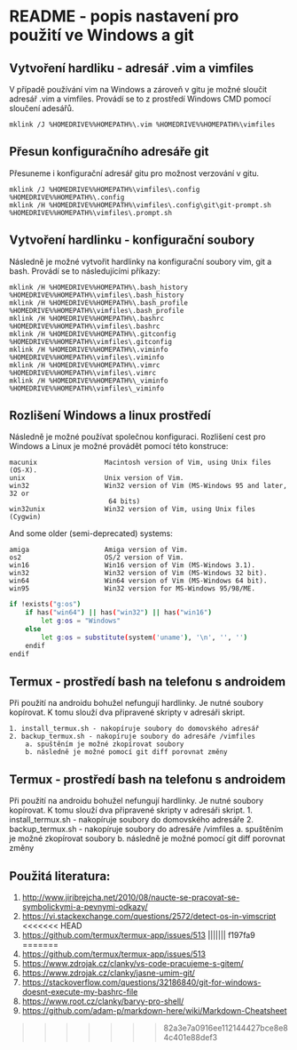 README - popis nastavení pro použití ve Windows a git
===============================================================================

Vytvoření hardliku - adresář .vim a vimfiles
-------------------------------------------------------------------------------
V případě používání vim na Windows a zároveň v gitu je možné sloučit adresář .vim a vimfiles.
Provádí se to z prostředí Windows CMD pomocí sloučení adesářů.

```
mklink /J %HOMEDRIVE%%HOMEPATH%\.vim %HOMEDRIVE%%HOMEPATH%\vimfiles
```

Přesun konfiguračního adresáře git
-------------------------------------------------------------------------------
Přesuneme i konfigurační adresář gitu pro možnost verzování v gitu.

```
mklink /J %HOMEDRIVE%%HOMEPATH%\vimfiles\.config %HOMEDRIVE%%HOMEPATH%\.config
mklink /H %HOMEDRIVE%%HOMEPATH%\vimfiles\.config\git\git-prompt.sh  %HOMEDRIVE%%HOMEPATH%\vimfiles\.prompt.sh
```

Vytvoření hardlinku - konfigurační soubory
-------------------------------------------------------------------------------
Následně je možné vytvořit hardlinky na konfigurační soubory vim, git a bash.
Provádí se to následujícími příkazy:

```
mklink /H %HOMEDRIVE%%HOMEPATH%\.bash_history  %HOMEDRIVE%%HOMEPATH%\vimfiles\.bash_history
mklink /H %HOMEDRIVE%%HOMEPATH%\.bash_profile  %HOMEDRIVE%%HOMEPATH%\vimfiles\.bash_profile
mklink /H %HOMEDRIVE%%HOMEPATH%\.bashrc  %HOMEDRIVE%%HOMEPATH%\vimfiles\.bashrc
mklink /H %HOMEDRIVE%%HOMEPATH%\.gitconfig  %HOMEDRIVE%%HOMEPATH%\vimfiles\.gitconfig
mklink /H %HOMEDRIVE%%HOMEPATH%\.viminfo  %HOMEDRIVE%%HOMEPATH%\vimfiles\.viminfo
mklink /H %HOMEDRIVE%%HOMEPATH%\.vimrc  %HOMEDRIVE%%HOMEPATH%\vimfiles\.vimrc
mklink /H %HOMEDRIVE%%HOMEPATH%\_viminfo  %HOMEDRIVE%%HOMEPATH%\vimfiles\_viminfo
```

Rozlišení Windows a linux prostředí
------------------------------------------------------------------------------
Následně je možné používat společnou konfiguraci.
Rozlišení cest pro Windows a Linux je možné provádět pomocí této konstruce:

```
macunix                 Macintosh version of Vim, using Unix files (OS-X).
unix                    Unix version of Vim.
win32                   Win32 version of Vim (MS-Windows 95 and later, 32 or
                         64 bits)
win32unix               Win32 version of Vim, using Unix files (Cygwin)
```

And some older (semi-deprecated) systems:

```
amiga                   Amiga version of Vim.
os2                     OS/2 version of Vim.
win16                   Win16 version of Vim (MS-Windows 3.1).
win32                   Win32 version of Vim (MS-Windows 32 bit).
win64                   Win64 version of Vim (MS-Windows 64 bit).
win95                   Win32 version for MS-Windows 95/98/ME.
```

```bash
if !exists("g:os")
    if has("win64") || has("win32") || has("win16")
        let g:os = "Windows"
    else
        let g:os = substitute(system('uname'), '\n', '', '')
    endif
endif
```

Termux - prostředí bash na telefonu s androidem
-------------------------------------------------------------------------------
Při použití na androidu bohužel nefungují hardlinky. Je nutné soubory kopírovat.
K tomu slouží dva připravené skripty v adresáři skript.

    1. install_termux.sh - nakopíruje soubory do domovského adresář
    2. backup_termux.sh - nakopíruje soubory do adresáře /vimfiles
        a. spuštěním je možné zkopírovat soubory
        b. následně je možné pomocí git diff porovnat změny

Termux - prostředí bash na telefonu s androidem
-------------------------------------------------------------------------------
Při použití na androidu bohužel nefungují hardlinky. Je nutné soubory kopírovat.
K tomu slouží dva připravené skripty v adresáři skript.
    1. install_termux.sh - nakopíruje soubory do domovského adresáře
    2. backup_termux.sh - nakopíruje soubory do adresáře /vimfiles
        a. spuštěním je možné zkopírovat soubory
        b. následně je možné pomocí git diff porovnat změny

Použitá literatura:
-------------------------------------------------------------------------------
1) http://www.jiribrejcha.net/2010/08/naucte-se-pracovat-se-symbolickymi-a-pevnymi-odkazy/
2) https://vi.stackexchange.com/questions/2572/detect-os-in-vimscript
<<<<<<< HEAD
3) https://github.com/termux/termux-app/issues/513
||||||| f197fa9
=======
3) https://github.com/termux/termux-app/issues/513
4) https://www.zdrojak.cz/clanky/vs-code-pracujeme-s-gitem/
5) https://www.zdrojak.cz/clanky/jasne-umim-git/ 
6) https://stackoverflow.com/questions/32186840/git-for-windows-doesnt-execute-my-bashrc-file
7) https://www.root.cz/clanky/barvy-pro-shell/
8) https://github.com/adam-p/markdown-here/wiki/Markdown-Cheatsheet
>>>>>>> 82a3e7a0916ee112144427bce8e84c401e88def3

